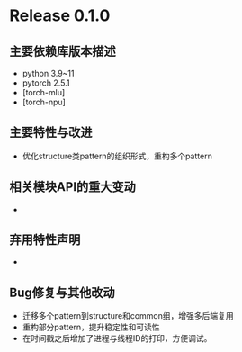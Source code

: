 # Release 0.1.0

## 主要依赖库版本描述
- python 3.9~11
- pytorch 2.5.1
- [torch-mlu]
- [torch-npu]

## 主要特性与改进
- 优化structure类pattern的组织形式，重构多个pattern

## 相关模块API的重大变动
-

## 弃用特性声明
-

## Bug修复与其他改动
- 迁移多个pattern到structure和common组，增强多后端复用
- 重构部分pattern，提升稳定性和可读性
- 在时间戳之后增加了进程与线程ID的打印，方便调试。
